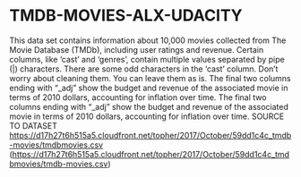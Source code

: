 # TMDB-MOVIES-ALX-UDACITY

This data set contains information about 10,000 movies collected from The Movie Database
(TMDb), including user ratings and revenue. Certain columns, like ‘cast’ and ‘genres’, contain
multiple values separated by pipe (|) characters. There are some odd characters in the ‘cast’
column. Don’t worry about cleaning them. You can leave them as is. The final two columns ending
with “_adj” show the budget and revenue of the associated movie in terms of 2010 dollars,
accounting for inflation over time.
The final two columns ending with “_adj” show the budget and revenue of the associated movie in
terms of 2010 dollars, accounting for inflation over time.
SOURCE TO DATASET
https://d17h27t6h515a5.cloudfront.net/topher/2017/October/59dd1c4c_tmdb-movies/tmdbmovies.csv (https://d17h27t6h515a5.cloudfront.net/topher/2017/October/59dd1c4c_tmdbmovies/tmdb-movies.csv)
